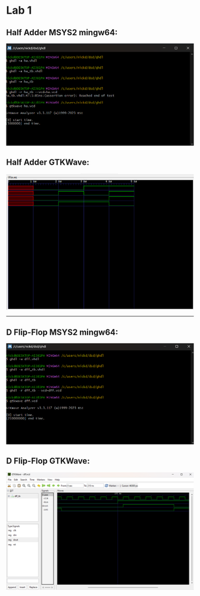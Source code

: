 # Lab 1
## Half Adder MSYS2 mingw64:
![image](../Images/Lab1_Half_Adder_mingw64.png)
## Half Adder GTKWave:
![image](../Images/Lab1_Half_Adder_GTKWave.png)

---

## D Flip-Flop MSYS2 mingw64:
![image](../Images/Lab1_D_Flip-Flop_mingw64.png)
## D Flip-Flop GTKWave:
![image](../Images/Lab1_D_Flip-Flop_GTKWave.png)
